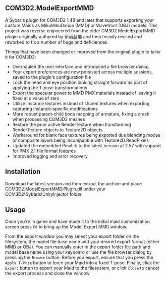 COM3D2.ModelExportMMD
-------------------------------------------------------------------------------
A Sybaris plugin for COM3D2 1.48 and later that supports exporting your custom Maids as MikuMikuDance (MMD) or Wavefront (OBJ) models. This project was reverse engineered from the older CM3D2 ModelExportMMD plugin originally authored by 伊丽丝喵 and then heavily revised and reworked to fix a number of bugs and deficiences.

Things that have been changed or improved from the original plugin to tailor it for COM3D2:

- Overhauled the user interface and introduced a file browser dialog
- Your export preferences are now persisted across multiple sessions, saved to the plugin's configuration file
- Lock the head and eye position looking straight forward as part of applying the T-pose transformations
- Export the specular power to MMD PMX materials instead of leaving it fixed at a value of zero
- Utilize instance textures instead of shared textures when exporting, capturing instance-specific modifications
- More robust parent-child bone mapping of armature, fixing a crash when processing COM3D2 meshes
- Restore the prior active RenderTexture when transforming RenderTexture objects to Texture2D objects
- Workaround for blank face textures being exported due blending modes of composite layers being incompatible with Texture2D.ReadPixels
- Updated the embedded PmxLib to the latest version at 2.57 with support for PMX 2.1 file format features
- Improved logging and error recovery

Installation
-------------------------------------------------------------------------------
Download the latest version and then extract the archive and place COM3D2.ModelExportMMD.Plugin.dll under your COM3D2\Sybaris\UnityInjector folder.

Usage
-------------------------------------------------------------------------------
Once you're in game and have made it to the initial maid customization screen press `F8` to bring up the Model Export MMD window.

From the export window you may select your export folder on the filesystem, the model file base name and your desired export format (either MMD or OBJ). You can manually enter in the export folder file path and model base name using your keyboard or use the file browser dialog by pressing the `Browse` button. Before you export, ensure that you press the `Apply T-Pose` button to force your Maid into a fixed T-pose. Finally, click the `Export` button to export your Maid to the filesystem, or click `Close` to cancel the export process and close the window.
